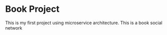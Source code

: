 # Book Project
This is my first project using microservice architecture. This is a book social network

